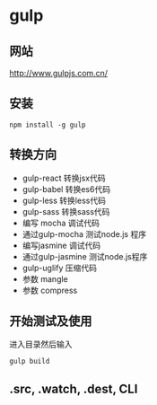 # gulp


## 网站
http://www.gulpjs.com.cn/

## 安装
```
npm install -g gulp
```

## 转换方向
* gulp-react 转换jsx代码
* gulp-babel 转换es6代码
* gulp-less 转换less代码
* gulp-sass 转换sass代码
* 编写 mocha 调试代码
* 通过gulp-mocha 测试node.js 程序
* 编写jasmine 调试代码
* 通过gulp-jasmine 测试node.js程序
* gulp-uglify 压缩代码
* 参数 mangle
* 参数 compress

## 开始测试及使用
进入目录然后输入
```
gulp build
```

## .src, .watch, .dest, CLI